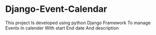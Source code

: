 # Django-Event-Calendar
This project Is developed using python Django Framework 
To manage Events In calender With start End date And description
